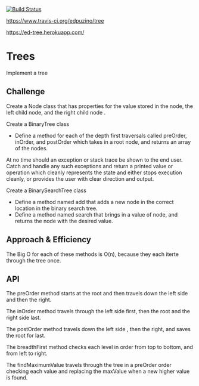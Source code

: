[![Build Status](https://www.travis-ci.org/edpuzino/tree.svg?branch=master)](https://www.travis-ci.org/edpuzino/tree)

https://www.travis-ci.org/edpuzino/tree

https://ed-tree.herokuapp.com/

# Trees

Implement a tree

## Challenge

Create a Node class that has properties for the value stored in the node, the left child node, and the right child node .

Create a BinaryTree class

* Define a method for each of the depth first traversals called preOrder, inOrder, and postOrder which takes in a root node, and returns an array of the nodes.

At no time should an exception or stack trace be shown to the end user. Catch and handle any such exceptions and return a printed value or operation which cleanly represents the state and either stops execution cleanly, or provides the user with clear direction and output.

Create a BinarySearchTree class

* Define a method named add that adds a new node in the correct location in the binary search tree.
* Define a method named search that brings in a value of node, and returns the node with the desired value.

## Approach & Efficiency

The Big O for each of these methods is O(n), because they each iterte through the tree once.

## API

The preOrder method starts at the root and then travels down the left side and then the right.

The inOrder method travels through the left side first, then the root and the right side last.

The postOrder method travels down the left side , then the right, and saves the root for last.

The breadthFirst method checks each level in order from top to bottom, and from left to right.

The findMaximumValue travels through the tree in a preOrder order checking each value and replacing the maxValue when a new higher value is found.

